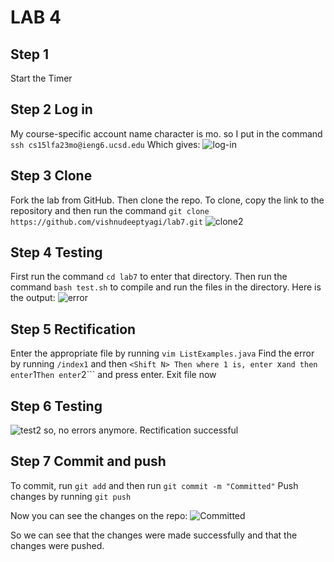 # LAB 4

## Step 1
Start the Timer

## Step 2 Log in
My course-specific account name character is mo. so I put in the command ```ssh cs15lfa23mo@ieng6.ucsd.edu```
Which gives:
![log-in](log-in)

## Step 3 Clone
Fork the lab from GitHub. Then clone the repo. To clone, copy the link to the repository and then run the command ```git clone https://github.com/vishnudeeptyagi/lab7.git``` 
![clone2](clone2)

## Step 4 Testing
First run the command ```cd lab7``` to enter that directory.
Then run the command ```bash test.sh``` to compile and run the files in the directory.
Here is the output: ![error](error)

## Step 5 Rectification
Enter the appropriate file by running ```vim ListExamples.java```
Find the error by running ```/index1``` and then ```<Shift N>
Then where 1 is, enter ```x``` and then enter ```1```
Then enter ```2``` and press enter.
Exit file now

## Step 6 Testing
![test2](test2)
so, no errors anymore. Rectification successful 

## Step 7 Commit and push
To commit, run ```git add``` and then run ```git commit -m "Committed"```
Push changes by running ```git push```

Now you can see the changes on the repo:
![Committed](Committed)

So we can see that the changes were made successfully and that the changes were pushed.
